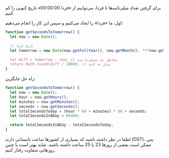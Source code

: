 برای گرفتن تعداد میلی‌ثانیه‌ها تا فردا، می‌توانیم از «فردا 00:00:00» تاریخ کنونی را کم کنیم.

اول، ما «فردا» را ایجاد می‌کنیم و سپس این کار را انجام می‌دهیم:

```js run
function getSecondsToTomorrow() {
  let now = new Date();

  // تاریخ فردا
  let tomorrow = new Date(now.getFullYear(), now.getMonth(), *!*now.getDate()+1*/!*);

  let diff = tomorrow - now; // تفاضل به میلی‌ثانیه
  return Math.round(diff / 1000); // تبدیل به ثانیه
}
```

راه حل جایگزین:

```js run
function getSecondsToTomorrow() {
  let now = new Date();
  let hour = now.getHours();
  let minutes = now.getMinutes();
  let seconds = now.getSeconds();
  let totalSecondsToday = (hour * 60 + minutes) * 60 + seconds;
  let totalSecondsInADay = 86400;

  return totalSecondsInADay - totalSecondsToday;
}
```

لطفا در نظر داشته باشید که بسیاری از کشورها ساعت تابستانی دارند (DST)، پس ممکن است بعضی از روزها 23 یا 25 ساعت داشته باشند. شاید بهتر است با چنین روزهایی متفاوت رفتار کنیم.
